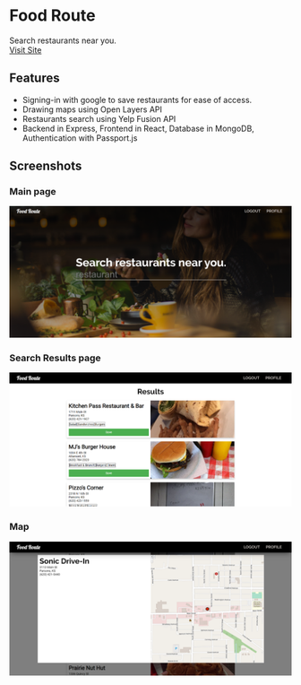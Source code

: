 # Food Route

Search restaurants near you. <br>
[Visit Site](https://foodrouteapp.herokuapp.com/)

## Features

- Signing-in with google to save restaurants for ease of access.
- Drawing maps using Open Layers API
- Restaurants search using Yelp Fusion API
- Backend in Express, Frontend in React, Database in MongoDB, Authentication with Passport.js

## Screenshots
### Main page
![Main page](./client/src/assets/main-page.PNG)
### Search Results page
![Search results](./client/src/assets/search-page.PNG)
### Map 
![Map](./client/src/assets/map-page.PNG)
